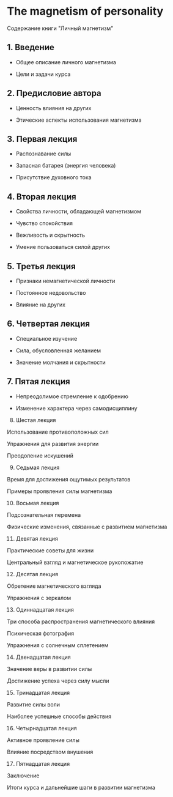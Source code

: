# The magnetism of personality

Содержание книги "Личный магнетизм"

## 1. Введение

* Общее описание личного магнетизма

* Цели и задачи курса



## 2. Предисловие автора

* Ценность влияния на других

* Этические аспекты использования магнетизма



## 3. Первая лекция

* Распознавание силы

* Запасная батарея (энергия человека)

* Присутствие духовного тока



## 4. Вторая лекция

* Свойства личности, обладающей магнетизмом

* Чувство спокойствия

* Вежливость и скрытность

* Умение пользоваться силой других



## 5. Третья лекция

* Признаки немагнетической личности

* Постоянное недовольство

* Влияние на других



## 6. Четвертая лекция

* Специальное изучение

* Сила, обусловленная желанием

* Значение молчания и скрытности



## 7. Пятая лекция

* Непреодолимое стремление к одобрению

* Изменение характера через самодисциплину



8. Шестая лекция

Использование противоположных сил

Упражнения для развития энергии

Преодоление искушений



9. Седьмая лекция

Время для достижения ощутимых результатов

Примеры проявления силы магнетизма



10. Восьмая лекция



Подсознательная перемена

Физические изменения, связанные с развитием магнетизма


11. Девятая лекция



Практические советы для жизни

Центральный взгляд и магнетическое рукопожатие


12. Десятая лекция



Обретение магнетического взгляда

Упражнения с зеркалом


13. Одиннадцатая лекция



Три способа распространения магнетического влияния

Психическая фотография

Упражнения с солнечным сплетением


14. Двенадцатая лекция



Значение веры в развитии силы

Достижение успеха через силу мысли


15. Тринадцатая лекция



Развитие силы воли

Наиболее успешные способы действия


16. Четырнадцатая лекция



Активное проявление силы

Влияние посредством внушения


17. Пятнадцатая лекция


Заключение

Итоги курса и дальнейшие шаги в развитии магнетизма


